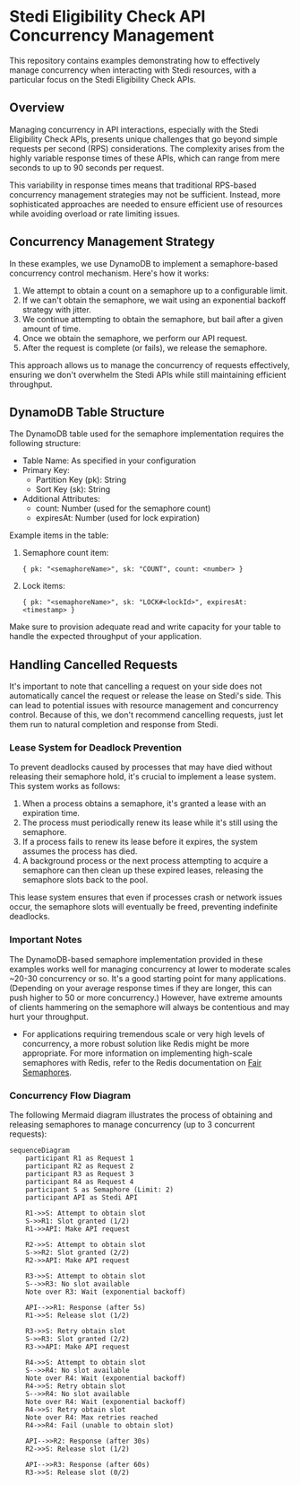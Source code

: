 # Stedi Eligibility Check API Concurrency Management

This repository contains examples demonstrating how to effectively manage concurrency when interacting with Stedi resources, with a particular focus on the Stedi Eligibility Check APIs.

## Overview

Managing concurrency in API interactions, especially with the Stedi Eligibility Check APIs, presents unique challenges that go beyond simple requests per second (RPS) considerations. The complexity arises from the highly variable response times of these APIs, which can range from mere seconds to up to 90 seconds per request.

This variability in response times means that traditional RPS-based concurrency management strategies may not be sufficient. Instead, more sophisticated approaches are needed to ensure efficient use of resources while avoiding overload or rate limiting issues.

## Concurrency Management Strategy

In these examples, we use DynamoDB to implement a semaphore-based concurrency control mechanism. Here's how it works:

1. We attempt to obtain a count on a semaphore up to a configurable limit.
2. If we can't obtain the semaphore, we wait using an exponential backoff strategy with jitter.
3. We continue attempting to obtain the semaphore, but bail after a given amount of time.
4. Once we obtain the semaphore, we perform our API request.
5. After the request is complete (or fails), we release the semaphore.

This approach allows us to manage the concurrency of requests effectively, ensuring we don't overwhelm the Stedi APIs while still maintaining efficient throughput.

## DynamoDB Table Structure

The DynamoDB table used for the semaphore implementation requires the following structure:

- Table Name: As specified in your configuration
- Primary Key:
  - Partition Key (pk): String
  - Sort Key (sk): String
- Additional Attributes:
  - count: Number (used for the semaphore count)
  - expiresAt: Number (used for lock expiration)

Example items in the table:

1. Semaphore count item:
   ```
   { pk: "<semaphoreName>", sk: "COUNT", count: <number> }
   ```

2. Lock items:
   ```
   { pk: "<semaphoreName>", sk: "LOCK#<lockId>", expiresAt: <timestamp> }
   ```

Make sure to provision adequate read and write capacity for your table to handle the expected throughput of your application.

## Handling Cancelled Requests

It's important to note that cancelling a request on your side does not automatically cancel the request or release the lease on Stedi's side. This can lead to potential issues with resource management and concurrency control. Because of this, we don't recommend cancelling requests, just let them run to natural completion and response from Stedi.

### Lease System for Deadlock Prevention

To prevent deadlocks caused by processes that may have died without releasing their semaphore hold, it's crucial to implement a lease system. This system works as follows:

1. When a process obtains a semaphore, it's granted a lease with an expiration time.
2. The process must periodically renew its lease while it's still using the semaphore.
3. If a process fails to renew its lease before it expires, the system assumes the process has died.
4. A background process or the next process attempting to acquire a semaphore can then clean up these expired leases, releasing the semaphore slots back to the pool.

This lease system ensures that even if processes crash or network issues occur, the semaphore slots will eventually be freed, preventing indefinite deadlocks.

### Important Notes

The DynamoDB-based semaphore implementation provided in these examples works well for managing concurrency at lower to moderate scales ~20-30 concurrency or so. It's a good starting point for many applications. (Depending on your average response times if they are longer, this can push higher to 50 or more concurrency.) However, have extreme amounts of clients hammering on the semaphore will always be contentious and may hurt your throughput.

- For applications requiring tremendous scale or very high levels of concurrency, a more robust solution like Redis might be more appropriate. For more information on implementing high-scale semaphores with Redis, refer to the Redis documentation on [Fair Semaphores](https://redis.io/ebook/part-2-core-concepts/chapter-6-application-components-in-redis/6-3-counting-semaphores/6-3-2-fair-semaphores/).


### Concurrency Flow Diagram

The following Mermaid diagram illustrates the process of obtaining and releasing semaphores to manage concurrency (up to 3 concurrent requests):

```mermaid
sequenceDiagram
    participant R1 as Request 1
    participant R2 as Request 2
    participant R3 as Request 3
    participant R4 as Request 4
    participant S as Semaphore (Limit: 2)
    participant API as Stedi API

    R1->>S: Attempt to obtain slot
    S->>R1: Slot granted (1/2)
    R1->>API: Make API request

    R2->>S: Attempt to obtain slot
    S->>R2: Slot granted (2/2)
    R2->>API: Make API request

    R3->>S: Attempt to obtain slot
    S-->>R3: No slot available
    Note over R3: Wait (exponential backoff)

    API-->>R1: Response (after 5s)
    R1->>S: Release slot (1/2)

    R3->>S: Retry obtain slot
    S->>R3: Slot granted (2/2)
    R3->>API: Make API request

    R4->>S: Attempt to obtain slot
    S-->>R4: No slot available
    Note over R4: Wait (exponential backoff)
    R4->>S: Retry obtain slot
    S-->>R4: No slot available
    Note over R4: Wait (exponential backoff)
    R4->>S: Retry obtain slot
    Note over R4: Max retries reached
    R4->>R4: Fail (unable to obtain slot)

    API-->>R2: Response (after 30s)
    R2->>S: Release slot (1/2)

    API-->>R3: Response (after 60s)
    R3->>S: Release slot (0/2)
```